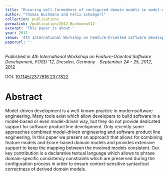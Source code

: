 ```yaml
---
title: "Ensuring well-formedness of configured domain models in model-driven product lines based on negative variability"
author: "Thomas Buchmann and Felix Schwägerl"
collection: publications
permalink: /publication/2012-BuchmannS12
excerpt: 'This paper is about '
year: 2012
venue: '4th International Workshop on Feature-Oriented Software Development, FOSD ’12, Dresden, Germany - September 24 - 25, 2012'
paperurl: ''
---
```


Published in *4th International Workshop on Feature-Oriented Software Development, FOSD ’12, Dresden, Germany - September 24 - 25, 2012*, 2012

DOI: [10.1145/2377816.2377822](https://doi.org/10.1145/2377816.2377822)

Abstract
=====

Model-driven development is a well-known practice in modernsoftware engineering. Many tools exist which allow developers to build software in a model-based or even model-driven way, but they do not provide dedicated support for software product line development. Only recently some approaches combined model-driven engineering and software product line engineering. In this paper we present an approach that allows for combining feature models and Ecore-based domain models and provides extensive support to keep the mapping between the involved models consistent. Our key contribution is a declarative textual language which allows to phrase domain-specific consistency constraints which are preserved during the configuration process in order to ensure context-sensitive syntactical correctness of derived domain models.